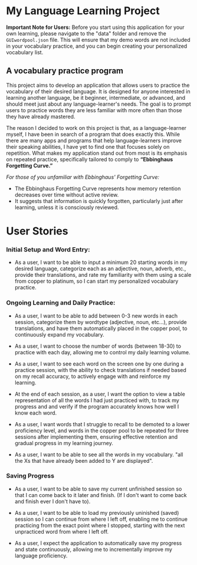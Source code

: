 # My Language Learning Project

**Important Note for Users:** Before you start using this application for your own learning, please navigate to the "data" folder and remove the `GUIwordpool.json` file. This will ensure that my demo words are not included in your vocabulary practice, and you can begin creating your personalized vocabulary list.

## A vocabulary practice program

This project aims to develop an application that allows users to practice the vocabulary of their desired language. It is designed for anyone interested in learning another language, be it beginner, intermediate, or advanced, and should meet just about any language-learner's needs. The goal is to prompt users to practice words they are less familiar with more often than those they have already mastered.

The reason I decided to work on this project is that, as a language-learner myself, I have been in search of a program that does exactly this. While there are many apps and programs that help language-learners improve their speaking abilities, I have yet to find one that focuses solely on repetition. What makes my application stand out from most is its emphasis on repeated practice, specifically tailored to comply to **“Ebbinghaus Forgetting Curve.”**

*For those of you unfamiliar with Ebbinghaus' Forgetting Curve:* 
 - The Ebbinghaus Forgetting Curve represents how memory retention decreases over time without active review.
 - It suggests that information is quickly forgotten, particularly just after learning, unless it is consciously reviewed.

# User Stories

### Initial Setup and Word Entry:

- As a user, I want to be able to input a minimum 20 starting words in my desired language, categorize each as an adjective, noun, adverb, etc., provide their translations, and rate my familiarity with them using a scale from copper to platinum, so I can start my personalized vocabulary practice.
 
### Ongoing Learning and Daily Practice:

- As a user, I want to be able to add between 0-3 new words in each session, categorize them by wordtype (adjective, noun, etc...), provide translations, and have them automatically placed in the copper pool, to continuously expand my vocabulary.

- As a user, I want to choose the number of words (between 18-30) to practice with each day, allowing me to control my daily learning volume.

- As a user, I want to see each word on the screen one by one during a practice session, with the ability to check translations if needed based on my recall accuracy, to actively engage with and reinforce my learning.

- At the end of each session, as a user, I want the option to view a table representation of all the words I had just practiced with, to track my progress and and verify if the program accurately knows how well I know each word.

- As a user, I want words that I struggle to recall to be demoted to a lower proficiency level, and words in the copper pool to be repeated for three sessions after implementing them, ensuring effective retention and gradual progress in my learning journey.
  
- As a user, I want to be able to see all the words in my vocabulary. "all the Xs that have already been added to Y are displayed".

### Saving Progress

- As a user, I want to be able to save my current unfinished session so that I can come back to it later and finish. (If I don't want to come back and finish ever I don't have to).

- As a user, I want to be able to load my previously uninished (saved) session so I can continue from where I left off, enabling me to continue practicing from the exact point where I stopped, starting with the next unpracticed word from where I left off.

- As a user, I expect the application to automatically save my progress and state continuously, allowing me to incrementally improve my language proficiency.
